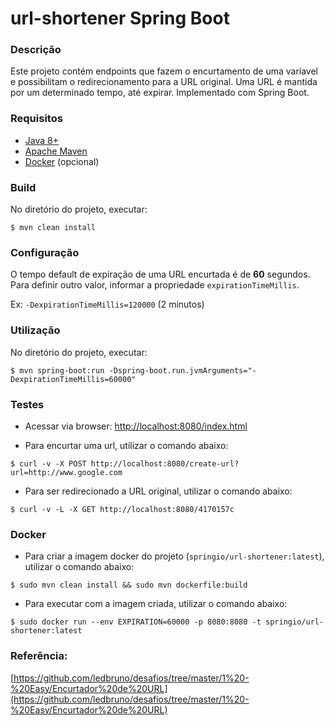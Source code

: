 # url-shortener Spring Boot

### Descrição
Este projeto contém endpoints que fazem o encurtamento de uma varíavel e possibilitam o redirecionamento para a URL original.
Uma URL é mantida por um determinado tempo, até expirar. Implementado com Spring Boot. 

### Requisitos
* [Java 8+](https://www.java.com)
* [Apache Maven](https://maven.apache.org)
* [Docker](https://docker.com) (opcional)

### Build

No diretório do projeto, executar:

```
$ mvn clean install
``` 

### Configuração

O tempo default de expiração de uma URL encurtada é de **60** segundos. 
Para definir outro valor, informar a propriedade `expirationTimeMillis`.

Ex: `-DexpirationTimeMillis=120000` (2 minutos)

### Utilização

No diretório do projeto, executar:

```
$ mvn spring-boot:run -Dspring-boot.run.jvmArguments="-DexpirationTimeMillis=60000"
``` 

### Testes

* Acessar via browser: [http://localhost:8080/index.html](http://localhost:8080/index.html)

* Para encurtar uma url, utilizar o comando abaixo:

```
$ curl -v -X POST http://localhost:8080/create-url?url=http://www.google.com
``` 

* Para ser redirecionado a URL original, utilizar o comando abaixo:

```
$ curl -v -L -X GET http://localhost:8080/4170157c
```

### Docker 

* Para criar a imagem docker do projeto (`springio/url-shortener:latest`), utilizar o comando abaixo:

```
$ sudo mvn clean install && sudo mvn dockerfile:build
```

* Para executar com a imagem criada, utilizar o comando abaixo:
```
$ sudo docker run --env EXPIRATION=60000 -p 8080:8080 -t springio/url-shortener:latest
```

### Referência:

[https://github.com/ledbruno/desafios/tree/master/1%20-%20Easy/Encurtador%20de%20URL](https://github.com/ledbruno/desafios/tree/master/1%20-%20Easy/Encurtador%20de%20URL)